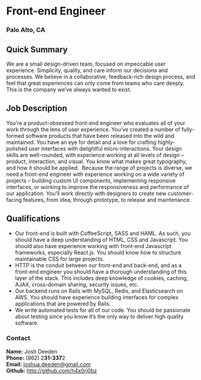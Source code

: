 # Front-end Engineer
### Palo Alto, CA

## Quick Summary
We are a small design-driven team, focused on impeccable user experience. Simplicity, quality, and care inform our decisions and processes. We believe in a collaborative, feedback-rich design process, and feel that great experiences can only come from teams who care deeply. This is the company we’ve always wanted to exist. 

## Job Description
You’re a product-obsessed front-end engineer who evaluates all of your work through the lens of user experience. You’ve created a number of fully-formed software products that have been released into the wild and maintained. You have an eye for detail and a love for crafting highly-polished user interfaces with delightful micro-interactions. Your design skills are well-rounded, with experience working at all levels of design – product, interaction, and visual. You know what makes great typography, and how it should be applied. 
Because the range of projects is diverse, we need a front-end engineer with experience working on a wide variety of projects – building custom UI components, implementing responsive interfaces, or working to improve the responsiveness and performance of our application. You’ll work directly with designers to create new customer-facing features, from idea, through prototype, to release and maintenance.

## Qualifications
+ Our front-end is built with CoffeeScript, SASS and HAML. As such, you should have a deep understanding of HTML, CSS and Javascript. You should also have experience working with front-end Javascript frameworks, especially React.js. You should know how to structure maintainable CSS for large projects.
+ HTTP is the conduit between our front-end and back-end, and as a front-end engineer you should have a thorough understanding of this layer of the stack. This includes deep knowledge of cookies, caching, AJAX, cross-domain sharing, security issues, etc.
+ Our backend runs on Rails with MySQL, Redis, and Elasticsearch on AWS. You should have experience building interfaces for complex applications that are powered by Rails.
+ We write automated tests for all of our code. You should be passionate about testing since you know it’s the only way to deliver high quality software.

### Contact
**Name:** Josh Deeden  
**Phone:** (862) 2**31-337**2  
**Email:** joshua.deeden@gmail.com  
**Github:** http://github.com/h4x0rj0bz
